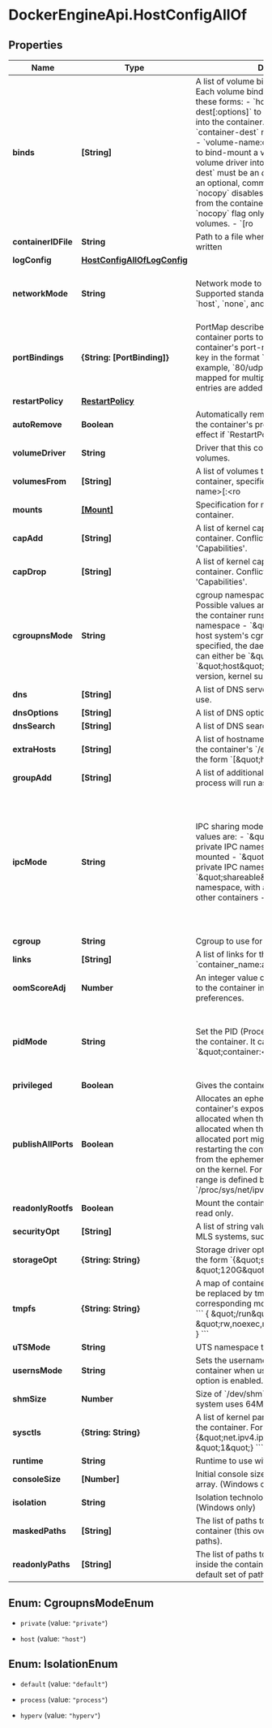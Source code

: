 # DockerEngineApi.HostConfigAllOf

## Properties

Name | Type | Description | Notes
------------ | ------------- | ------------- | -------------
**binds** | **[String]** | A list of volume bindings for this container. Each volume binding is a string in one of these forms:  - &#x60;host-src:container-dest[:options]&#x60; to bind-mount a host path   into the container. Both &#x60;host-src&#x60;, and &#x60;container-dest&#x60; must   be an _absolute_ path. - &#x60;volume-name:container-dest[:options]&#x60; to bind-mount a volume   managed by a volume driver into the container. &#x60;container-dest&#x60;   must be an _absolute_ path.  &#x60;options&#x60; is an optional, comma-delimited list of:  - &#x60;nocopy&#x60; disables automatic copying of data from the container   path to the volume. The &#x60;nocopy&#x60; flag only applies to named volumes. - &#x60;[ro|rw]&#x60; mounts a volume read-only or read-write, respectively.   If omitted or set to &#x60;rw&#x60;, volumes are mounted read-write. - &#x60;[z|Z]&#x60; applies SELinux labels to allow or deny multiple containers   to read and write to the same volume.     - &#x60;z&#x60;: a _shared_ content label is applied to the content. This       label indicates that multiple containers can share the volume       content, for both reading and writing.     - &#x60;Z&#x60;: a _private unshared_ label is applied to the content.       This label indicates that only the current container can use       a private volume. Labeling systems such as SELinux require       proper labels to be placed on volume content that is mounted       into a container. Without a label, the security system can       prevent a container&#39;s processes from using the content. By       default, the labels set by the host operating system are not       modified. - &#x60;[[r]shared|[r]slave|[r]private]&#x60; specifies mount   [propagation behavior](https://www.kernel.org/doc/Documentation/filesystems/sharedsubtree.txt).   This only applies to bind-mounted volumes, not internal volumes   or named volumes. Mount propagation requires the source mount   point (the location where the source directory is mounted in the   host operating system) to have the correct propagation properties.   For shared volumes, the source mount point must be set to &#x60;shared&#x60;.   For slave volumes, the mount must be set to either &#x60;shared&#x60; or   &#x60;slave&#x60;.  | [optional] 
**containerIDFile** | **String** | Path to a file where the container ID is written | [optional] 
**logConfig** | [**HostConfigAllOfLogConfig**](HostConfigAllOfLogConfig.md) |  | [optional] 
**networkMode** | **String** | Network mode to use for this container. Supported standard values are: &#x60;bridge&#x60;, &#x60;host&#x60;, &#x60;none&#x60;, and &#x60;container:&lt;name|id&gt;&#x60;. Any other value is taken as a custom network&#39;s name to which this container should connect to.  | [optional] 
**portBindings** | **{String: [PortBinding]}** | PortMap describes the mapping of container ports to host ports, using the container&#39;s port-number and protocol as key in the format &#x60;&lt;port&gt;/&lt;protocol&gt;&#x60;, for example, &#x60;80/udp&#x60;.  If a container&#39;s port is mapped for multiple protocols, separate entries are added to the mapping table.  | [optional] 
**restartPolicy** | [**RestartPolicy**](RestartPolicy.md) |  | [optional] 
**autoRemove** | **Boolean** | Automatically remove the container when the container&#39;s process exits. This has no effect if &#x60;RestartPolicy&#x60; is set.  | [optional] 
**volumeDriver** | **String** | Driver that this container uses to mount volumes. | [optional] 
**volumesFrom** | **[String]** | A list of volumes to inherit from another container, specified in the form &#x60;&lt;container name&gt;[:&lt;ro|rw&gt;]&#x60;.  | [optional] 
**mounts** | [**[Mount]**](Mount.md) | Specification for mounts to be added to the container.  | [optional] 
**capAdd** | **[String]** | A list of kernel capabilities to add to the container. Conflicts with option &#39;Capabilities&#39;.  | [optional] 
**capDrop** | **[String]** | A list of kernel capabilities to drop from the container. Conflicts with option &#39;Capabilities&#39;.  | [optional] 
**cgroupnsMode** | **String** | cgroup namespace mode for the container. Possible values are:  - &#x60;\&quot;private\&quot;&#x60;: the container runs in its own private cgroup namespace - &#x60;\&quot;host\&quot;&#x60;: use the host system&#39;s cgroup namespace  If not specified, the daemon default is used, which can either be &#x60;\&quot;private\&quot;&#x60; or &#x60;\&quot;host\&quot;&#x60;, depending on daemon version, kernel support and configuration.  | [optional] 
**dns** | **[String]** | A list of DNS servers for the container to use. | [optional] 
**dnsOptions** | **[String]** | A list of DNS options. | [optional] 
**dnsSearch** | **[String]** | A list of DNS search domains. | [optional] 
**extraHosts** | **[String]** | A list of hostnames/IP mappings to add to the container&#39;s &#x60;/etc/hosts&#x60; file. Specified in the form &#x60;[\&quot;hostname:IP\&quot;]&#x60;.  | [optional] 
**groupAdd** | **[String]** | A list of additional groups that the container process will run as.  | [optional] 
**ipcMode** | **String** | IPC sharing mode for the container. Possible values are:  - &#x60;\&quot;none\&quot;&#x60;: own private IPC namespace, with /dev/shm not mounted - &#x60;\&quot;private\&quot;&#x60;: own private IPC namespace - &#x60;\&quot;shareable\&quot;&#x60;: own private IPC namespace, with a possibility to share it with other containers - &#x60;\&quot;container:&lt;name|id&gt;\&quot;&#x60;: join another (shareable) container&#39;s IPC namespace - &#x60;\&quot;host\&quot;&#x60;: use the host system&#39;s IPC namespace  If not specified, daemon default is used, which can either be &#x60;\&quot;private\&quot;&#x60; or &#x60;\&quot;shareable\&quot;&#x60;, depending on daemon version and configuration.  | [optional] 
**cgroup** | **String** | Cgroup to use for the container. | [optional] 
**links** | **[String]** | A list of links for the container in the form &#x60;container_name:alias&#x60;.  | [optional] 
**oomScoreAdj** | **Number** | An integer value containing the score given to the container in order to tune OOM killer preferences.  | [optional] 
**pidMode** | **String** | Set the PID (Process) Namespace mode for the container. It can be either:  - &#x60;\&quot;container:&lt;name|id&gt;\&quot;&#x60;: joins another container&#39;s PID namespace - &#x60;\&quot;host\&quot;&#x60;: use the host&#39;s PID namespace inside the container  | [optional] 
**privileged** | **Boolean** | Gives the container full access to the host. | [optional] 
**publishAllPorts** | **Boolean** | Allocates an ephemeral host port for all of a container&#39;s exposed ports.  Ports are de-allocated when the container stops and allocated when the container starts. The allocated port might be changed when restarting the container.  The port is selected from the ephemeral port range that depends on the kernel. For example, on Linux the range is defined by &#x60;/proc/sys/net/ipv4/ip_local_port_range&#x60;.  | [optional] 
**readonlyRootfs** | **Boolean** | Mount the container&#39;s root filesystem as read only. | [optional] 
**securityOpt** | **[String]** | A list of string values to customize labels for MLS systems, such as SELinux. | [optional] 
**storageOpt** | **{String: String}** | Storage driver options for this container, in the form &#x60;{\&quot;size\&quot;: \&quot;120G\&quot;}&#x60;.  | [optional] 
**tmpfs** | **{String: String}** | A map of container directories which should be replaced by tmpfs mounts, and their corresponding mount options. For example:  &#x60;&#x60;&#x60; { \&quot;/run\&quot;: \&quot;rw,noexec,nosuid,size&#x3D;65536k\&quot; } &#x60;&#x60;&#x60;  | [optional] 
**uTSMode** | **String** | UTS namespace to use for the container. | [optional] 
**usernsMode** | **String** | Sets the usernamespace mode for the container when usernamespace remapping option is enabled.  | [optional] 
**shmSize** | **Number** | Size of &#x60;/dev/shm&#x60; in bytes. If omitted, the system uses 64MB.  | [optional] 
**sysctls** | **{String: String}** | A list of kernel parameters (sysctls) to set in the container. For example:  &#x60;&#x60;&#x60; {\&quot;net.ipv4.ip_forward\&quot;: \&quot;1\&quot;} &#x60;&#x60;&#x60;  | [optional] 
**runtime** | **String** | Runtime to use with this container. | [optional] 
**consoleSize** | **[Number]** | Initial console size, as an &#x60;[height, width]&#x60; array. (Windows only)  | [optional] 
**isolation** | **String** | Isolation technology of the container. (Windows only)  | [optional] 
**maskedPaths** | **[String]** | The list of paths to be masked inside the container (this overrides the default set of paths).  | [optional] 
**readonlyPaths** | **[String]** | The list of paths to be set as read-only inside the container (this overrides the default set of paths).  | [optional] 



## Enum: CgroupnsModeEnum


* `private` (value: `"private"`)

* `host` (value: `"host"`)





## Enum: IsolationEnum


* `default` (value: `"default"`)

* `process` (value: `"process"`)

* `hyperv` (value: `"hyperv"`)




